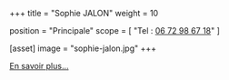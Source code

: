 +++
title = "Sophie JALON"
weight = 10

position = "Principale"
scope = [
  "Tel : <a href='tel:06 72 98 67 18‬‬'>06 72 98 67 18‬‬</a>"
]

[asset]
  image = "sophie-jalon.jpg"
+++

[En savoir plus...](/about-list/sophie-jalon)
